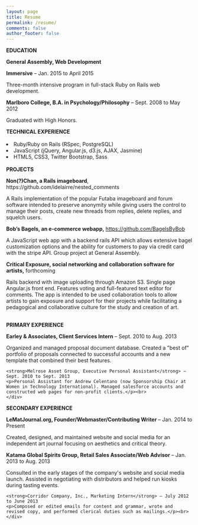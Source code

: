 ```yaml
---
layout: page
title: Resume
permalink: /resume/
comments: false
author_footer: false
---
```


<div class="education">
<strong>EDUCATION</strong>
<div class="section">
<p><strong>General Assembly, Web Development</p> Immersive</strong> – Jan. 2015 to April 2015
<p>Three-month intensive program in full-stack Ruby on Rails web development.</p>

<p><strong>Marlboro College, B.A. in Psychology/Philosophy</strong> – Sept. 2008 to May 2012</p>
<p>Graduated with High Honors.</p>
</div>
</div>

<div class="technical-experience">
<strong>TECHNICAL EXPERIENCE</strong>
	<div class="section">
	<br>
	<li>Ruby/Ruby on Rails (RSpec, PostgreSQL)</li>
	<li>JavaScript (jQuery, Angular.js, d3.js, AJAX, Jasmine)</li>
	<li>HTML5, CSS3, Twitter Bootstrap, Sass</li><br>
	</div>
</div>
<div class="projects">
<strong>PROJECTS</strong>
<div class="section">
<p><strong>Non(?)Chan, a Rails imageboard</strong>, https://github.com/idelairre/nested_comments</p> 
<p>A Rails implementation of the popular Futaba imageboard and forum software intended to preserve anonymity while giving users the control to manage their posts, create new threads from replies, delete replies, and squelch users.</p>

<strong>Bob’s Bagels, an e-commerce webapp,</strong> https://github.com/BagelsByBob
<p>A JavaScript web app with a backend rails API which allows extensive bagel customization options and the ability for customers to pay via credit card with the stripe API. Group project at General Assembly.</p>

<strong>Critical Exposure, social networking and collaboration software for artists,</strong> forthcoming
<p>Rails backend with image uploading through Amazon S3. Single page Angular.js front end. Features voting and full-featured text editor for comments. The app is intended to be used collaboration tools to allow artists to gain exposure and support for their projects while facilitating a pedagogical and collaborative culture for the study and creation of art.</p><br>
</div>
</div>

<div class="primary-experience">
<strong>PRIMARY EXPERIENCE</strong>
	<div class="section">
	<p><strong>Earley & Associates, Client Services Intern</strong> – Sept. 2010 to Aug. 2013</p>
	<p>Organized and managed proposal document database. Created a "best of" portfolio of proposals connected to successful accounts and a new template that combined their best features.</p>

	<strong>Melrose Asset Group, Executive Personal Assistant</strong> – Sept. 2010 to Sept. 2013
	<p>Personal Assistant for Andrew Celentano (now Sponsorship Chair at Women in Technology International). Managed salesforce accounts and constructed web pages for non-profit clients.</p><br>
	</div>
</div>

<div class="secondary-experience">
<strong>SECONDARY EXPERIENCE</strong>
	<div class="section">
	<p><strong>LeMatJournal.org, Founder/Webmaster/Contributing Writer</strong> – Jan. 2014 to Present</p>
	<p>Created, designed, and maintained website and social media for an independent art journal focusing on aesthetics and critical theory.</p>

<strong>Katama Global Spirits Group, Retail Sales Associate/Web Advisor</strong> – Jan. 2013 to Aug. 2013
	<p>Consulted in the early stages of the company's website and social media launch. Assisted in negotiating with distributors and helped run kiosks during tasting events.</p>

	<strong>Corridor Company, Inc., Marketing Intern</strong> – July 2012 to June 2013
	<p>Composed or edited emails for content and grammar, wrote and revised copy, and performed clerical duties such as mailings.</p><br>
	</div>
</div>
</div>
